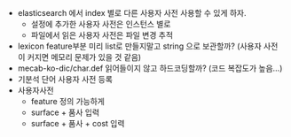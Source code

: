 * elasticsearch 에서 index 별로 다른 사용자 사전 사용할 수 있게 하자.
  * 설정에 추가한 사용자 사전은 인스턴스 별로
  * 파일에서 읽은 사용자 사전은 파일 변경 추적
* lexicon feature부분 미리 list로 만들지말고 string 으로 보관할까? (사용자 사전이 커지면 메모리 문제가 있을 것 같음)
* mecab-ko-dic/char.def 읽어들이지 않고 하드코딩할까? (코드 복잡도가 높음...)
* 기분석 단어 사용자 사전 등록
* 사용자사전
  * feature 정의 가능하게
  * surface + 품사 입력
  * surface + 품사 + cost 입력
